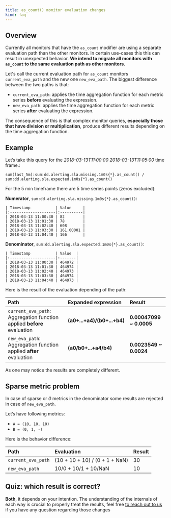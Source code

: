 ```yaml
---
title: as_count() monitor evaluation changes
kind: faq
---
```


## Overview

Currently all monitors that have the `as_count` modifier are using a separate evaluation path than the other monitors. In certain use-cases this this can result in unexpected behavior. **We intend to migrate all monitors with `as_count` to the same evaluation path as other monitors.**

Let's call the current evaluation path for `as_count` monitors `current_eva_path` and the new one `new_eva_path`. The biggest difference between the two paths is that:

* `current_eva_path`: applies the time aggregation function for each metric series **before** evaluating the expression.
* `new_eva_path`: applies the time aggregation function for each metric series **after** evaluating the expression.

The consequence of this is that complex monitor queries, **especially those that have division or multiplication**, produce different results depending on the time aggregation function.

## Example

Let’s take this query for the  *2018-03-13T11:00:00* *2018-03-13T11:05:00* time frame.:

`sum(last_5m):sum:dd.alerting.sla.missing.1m0s{*}.as_count() / sum:dd.alerting.sla.expected.1m0s{*}.as_count()`

For the 5 min timeframe there are 5 time series points (zeros excluded):

**Numerator**, `sum:dd.alerting.sla.missing.1m0s{*}.as_count()`:

```
| Timestamp           | Value     |
|:--------------------|:----------|
| 2018-03-13 11:00:30 | 82        |
| 2018-03-13 11:01:30 | 78        |
| 2018-03-13 11:02:40 | 608       |
| 2018-03-13 11:03:30 | 161.00001 |
| 2018-03-13 11:04:40 | 166       |
```

**Denominator**, `sum:dd.alerting.sla.expected.1m0s{*}.as_count()`:

```
| Timestamp           | Value  |
|:--------------------|:-------|
| 2018-03-13 11:00:30 | 464972 |
| 2018-03-13 11:01:30 | 464974 |
| 2018-03-13 11:02:40 | 464973 |
| 2018-03-13 11:03:30 | 464974 |
| 2018-03-13 11:04:40 | 464973 |
```

Here is the result of the evaluation depending of the path:

| Path | Expanded expression | Result|
|:--------|:--------|:-----|
|`current_eva_path`: Aggregation function applied **before** evaluation | **(a0+...+a4)/(b0+...+b4)** | **0.00047099 ~ 0.0005**|
|`new_eva_path`: Aggregation function applied **after** evaluation|**(a0/b0+...+a4/b4)**|**0.0023549 ~ 0.0024**|

As one may notice the results are completely different.

## Sparse metric problem

In case of sparse or *0* metrics in the denominator some results are rejected in case of `new_eva_path`.

Let’s have following metrics:

* `A = (10, 10, 10)`
* `B = (0, 1, -)`

Here is the behavior difference:

| Path | Evaluation | Result |
|:------|:------|:-------|
| `current_eva_path` | (10 + 10 + 10) / (0 + 1 + NaN) | 30 |
| `new_eva_path` | 10/0 + 10/1 + 10/NaN | 10 |

## Quiz: which result is correct?

**Both**, it depends on your intention. The understanding of the internals of each way is crucial to properly treat the results, feel free [to reach out to us][1] if you have any question regarding those changes

[1]: /help
